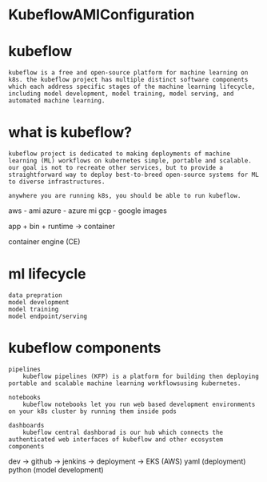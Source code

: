 # KubeflowAMIConfiguration

# kubeflow
    kubeflow is a free and open-source platform for machine learning on k8s. the kubeflow project has multiple distinct software components which each address specific stages of the machine learning lifecycle, including model development, model training, model serving, and automated machine learning.

# what is kubeflow?
    kubeflow project is dedicated to making deployments of machine learning (ML) workflows on kubernetes simple, portable and scalable. our goal is not to recreate other services, but to provide a straightforward way to deploy best-to-breed open-source systems for ML to diverse infrastructures.

    anywhere you are running k8s, you should be able to run kubeflow.

aws - ami
azure - azure mi
gcp - google images

app + bin + runtime -> container

container engine (CE)

# ml lifecycle
    data prepration
    model development
    model training
    model endpoint/serving

# kubeflow components
    pipelines
        kubeflow pipelines (KFP) is a platform for building then deploying portable and scalable machine learning workflowsusing kubernetes.
    
    notebooks
        kubeflow notebooks let you run web based development environments on your k8s cluster by running them inside pods
    
    dashboards
        kubeflow central dashborad is our hub which connects the authenticated web interfaces of kubeflow and other ecosystem components

dev -> github -> jenkins -> deployment -> EKS (AWS)
yaml (deployment)
python (model development)
